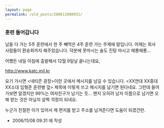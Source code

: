```yaml
---
layout: page
permalink: /old_posts/200611080931/
---
```


### 훈련 들어갑니다

남들 다 가는 5주 훈련에서 한 주 빼먹은 4주 훈련 가는 주제에 말입니다.
어제는 회사 사람들이 환송회까지 해주었습니다. 
덕분에 못마시는 술도 진탕 마시고 헤롱헤롱...

어쨌든 내일 아침에 출발해서 12월 9일날 끝나는데요,

<a href="http://www.katc.mil.kr/"><span style="COLOR: #3355aa">http://www.katc.mil.kr</span></a> 

요기 가시면 <네티즌 광장>이란 곳에서 메시지를 남길 수 있습니다.
<XX연대 XX중대 XX소대 임형준 훈련병 앞>
제목에 이렇게 쓰고 메시지를 남기면 된다네요.
그런데 들어가보면 알겠지만 99%는 여자친구가 남기는 듯... 
왠지 오히려 남자 이름으로 남기면 오해 받는 것은 아닐지 살짝 걱정이 되네요.

누군가 친절한 이가 있어서 제 편지를 받고 주소를 남겨준다면 도움이 되겠건만.
 
       


- 2006/11/08 09:31 에 작성